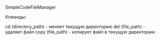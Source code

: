 SimpleCodeFileManager


Команды:

cd (directory_path) - меняет текущую директорию
del (file_path) - удаляет файл
copy (file_path) - копирует файл в текущую директорию

